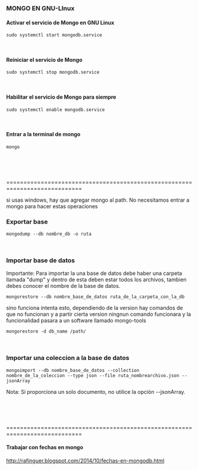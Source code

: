 

### MONGO EN GNU-LInux

#### Activar el servicio de Mongo en GNU Linux
```
sudo systemctl start mongodb.service
```
<br/>

#### Reiniciar el servicio de Mongo
```
sudo systemctl stop mongodb.service
```
<br/>

#### Habilitar el servicio de Mongo para siempre
```
sudo systemctl enable mongodb.service
```
<br/>

#### Entrar a la terminal de mongo
```
mongo
```
<br/>
<br/>
<br/>

============================================================================

si usas windows, hay que agregar mongo al path.
No necesitamos entrar a mongo para hacer estas operaciones
### Exportar base
```
mongodump --db nombre_db -o ruta
```
<br/>

### Importar base de datos
Importante: Para importar la una base de datos debe haber una carpeta llamada "dump" y dentro de esta deben estar todos los archivos, tambien debes conocer el nombre de la base de datos.

```
mongorestore --db nombre_base_de_datos ruta_de_la_carpeta_con_la_db
```
sino funciona intenta esto, dependiendo de la version hay comandos de que no funcionan y a partir cierta version ningnun comando funcionara y
la funcionalidad pasara a un software llamado mongo-tools
```
mongorestore -d db_name /path/
```

<br/>

### Importar una coleccion a la base de datos

```
mongoimport --db nombre_base_de_datos --collection nombre_de_la_coleccion --type json --file ruta_nombrearchivo.json --jsonArray
```

Nota: Si proporciona un solo documento, no utilice la opción --jsonArray.

<br/>
<br/>
<br/>

============================================================================
#### Trabajar con fechas en mongo
http://rafinguer.blogspot.com/2014/10/fechas-en-mongodb.html
